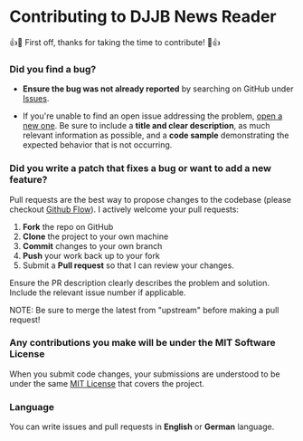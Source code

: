 Contributing to DJJB News Reader
=========================================

:+1::tada: First off, thanks for taking the time to contribute! :tada::+1:

### **Did you find a bug?**

* **Ensure the bug was not already reported** by searching on GitHub under [Issues](https://github.com/ckruhs/djjb-news-reader/issues).

* If you're unable to find an open issue addressing the problem, [open a new one](https://github.com/ckruhs/djjb-news-reader/issues/new). Be sure to include a **title and clear description**, as much relevant information as possible, and a **code sample** demonstrating the expected behavior that is not occurring.

### **Did you write a patch that fixes a bug or want to add a new feature?**
Pull requests are the best way to propose changes to the codebase (please checkout [Github Flow](https://guides.github.com/introduction/flow/index.html)). I actively welcome your pull requests:

 1. **Fork** the repo on GitHub
 2. **Clone** the project to your own machine
 3. **Commit** changes to your own branch
 4. **Push** your work back up to your fork
 5. Submit a **Pull request** so that I can review your changes.
 
 Ensure the PR description clearly describes the problem and solution. Include the relevant issue number if applicable.

NOTE: Be sure to merge the latest from "upstream" before making a pull request!


### Any contributions you make will be under the MIT Software License
When you submit code changes, your submissions are understood to be under the same [MIT License](http://choosealicense.com/licenses/mit/) that covers the project. 

### **Language**
You can write issues and pull requests in **English** or **German** language.
